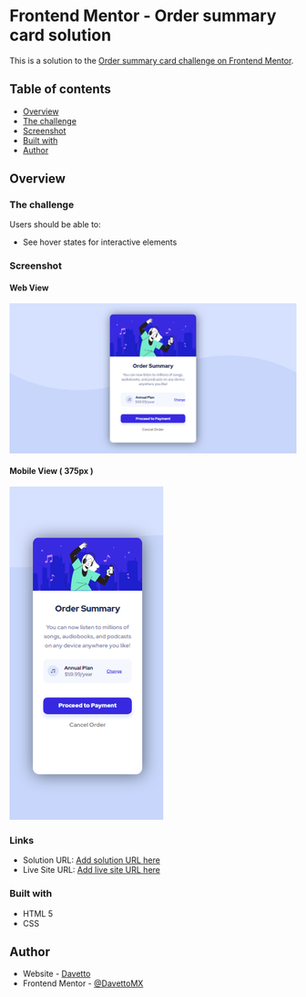 # Frontend Mentor - Order summary card solution

This is a solution to the [Order summary card challenge on Frontend Mentor](https://www.frontendmentor.io/challenges/order-summary-component-QlPmajDUj).

## Table of contents

- [Overview](#overview)
- [The challenge](#the-challenge)
- [Screenshot](#screenshot)
- [Built with](#built-with)
- [Author](#author)

## Overview

### The challenge

Users should be able to:

- See hover states for interactive elements

### Screenshot

#### Web View
![](/img/Capturas/WebView.png)

#### Mobile View ( 375px )
![](/img/Capturas/MobileView.png)

### Links

- Solution URL: [Add solution URL here](https://github.com/DavettoMX/Order-summary-component-challenge-hub)
- Live Site URL: [Add live site URL here](https://davettomx.github.io/Order-summary-component-challenge-hub/)

### Built with

- HTML 5
- CSS

## Author

- Website - [Davetto](https://github.com/DavettoMX)
- Frontend Mentor - [@DavettoMX](https://www.frontendmentor.io/profile/yourusername)
